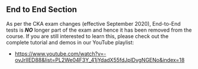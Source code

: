 ## End to End Section

As per the CKA exam changes (effective September 2020), End-to-End tests is ***NO*** longer part of the exam and hence it has been removed from the course. If you are still interested to learn this, please check out the complete tutorial and demos in our YouTube playlist:

- https://www.youtube.com/watch?v=-ovJrIIED88&list=PL2We04F3Y_41jYdadX55fdJplDvgNGENo&index=18
